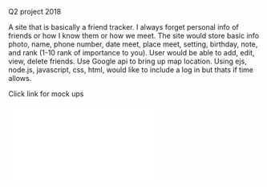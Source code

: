 Q2 project 2018

A site that is basically a friend tracker. I always forget personal info of friends or how I know them or how we meet. The site would store basic info photo, name, phone number, date meet, place meet, setting, birthday, note, and rank (1-10 rank of importance to you). User would be able to add, edit, view, delete friends. Use Google api to bring up map location. Using ejs, node.js, javascript, css, html, would like to include a log in but thats if time allows.

Click link for mock ups

![mock up](/Friend%20Ranker.pdf)
